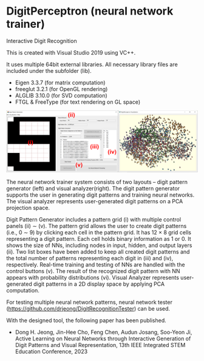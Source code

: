 # DigitPerceptron (neural network trainer)
Interactive Digit Recognition

This is created with Visual Studio 2019 using VC++.

It uses multiple 64bit external libraries. All necessary library files are included under the subfolder (lib).
- Eigen 3.3.7 (for matrix computation)
- freeglut 3.2.1 (for OpenGL rendering)
- ALGLIB 3.10.0  (for SVD computation)
- FTGL & FreeType (for text rendering on GL space)


![Screenshot](assets/overview.png)


The neural network trainer system consists of two layouts – digit pattern generator (left) and visual analyzer(right). The digit pattern generator supports the user in generating digit patterns and training neural networks. The visual analyzer represents user-generated digit patterns on a PCA projection space.

Digit Pattern Generator includes a pattern grid (i) with multiple control panels (ii) $\sim$ (v). The pattern grid allows the user to create digit patterns (i.e., 0 $\sim$ 9) by clicking each cell in the pattern grid. It has 12 × 8 grid cells representing a digit pattern. Each cell holds binary information as 1 or 0. It shows the size of NNs, including nodes in input, hidden, and output layers (ii). Two list boxes have been added to keep all created digit patterns and the total number of patterns representing each digit in (iii) and (iv), respectively. Real-time training and testing of NNs are handled with the control buttons (v). The result of the recognized digit pattern with NN appears with probability distributions (vi). Visual Analyzer represents user-generated digit patterns in a 2D display space by applying PCA computation. 

For testing multiple neural network patterns, neural network tester (https://github.com/drjeong/DigitRecognitionTester) can be used. 


With the designed tool, the following paper has been published. 
- Dong H. Jeong, Jin-Hee Cho, Feng Chen, Audun Josang, Soo-Yeon Ji, Active Learning on Neural Networks through Interactive Generation of Digit Patterns and Visual Representation, 13th IEEE Integrated STEM Education Conference, 2023
